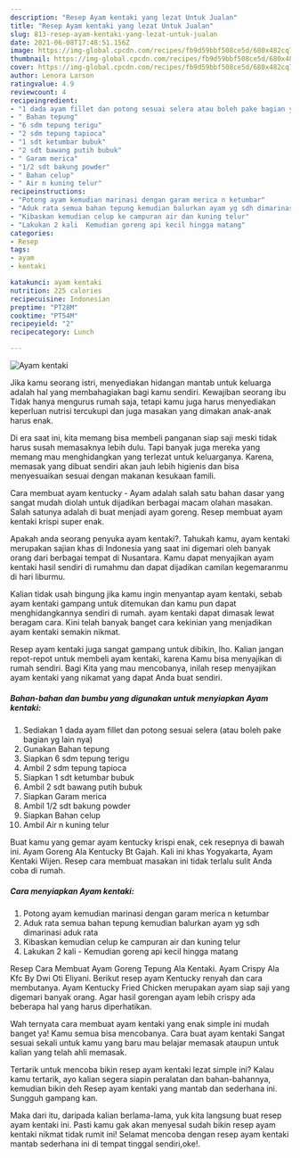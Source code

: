 ```yaml
---
description: "Resep Ayam kentaki yang lezat Untuk Jualan"
title: "Resep Ayam kentaki yang lezat Untuk Jualan"
slug: 813-resep-ayam-kentaki-yang-lezat-untuk-jualan
date: 2021-06-08T17:48:51.156Z
image: https://img-global.cpcdn.com/recipes/fb9d59bbf508ce5d/680x482cq70/ayam-kentaki-foto-resep-utama.jpg
thumbnail: https://img-global.cpcdn.com/recipes/fb9d59bbf508ce5d/680x482cq70/ayam-kentaki-foto-resep-utama.jpg
cover: https://img-global.cpcdn.com/recipes/fb9d59bbf508ce5d/680x482cq70/ayam-kentaki-foto-resep-utama.jpg
author: Lenora Larson
ratingvalue: 4.9
reviewcount: 4
recipeingredient:
- "1 dada ayam fillet dan potong sesuai selera atau boleh pake bagian yg lain nya"
- " Bahan tepung"
- "6 sdm tepung terigu"
- "2 sdm tepung tapioca"
- "1 sdt ketumbar bubuk"
- "2 sdt bawang putih bubuk"
- " Garam merica"
- "1/2 sdt bakung powder"
- " Bahan celup"
- " Air n kuning telur"
recipeinstructions:
- "Potong ayam kemudian marinasi dengan garam merica n ketumbar"
- "Aduk rata semua bahan tepung kemudian balurkan ayam yg sdh dimarinasi aduk rata"
- "Kibaskan kemudian celup ke campuran air dan kuning telur"
- "Lakukan 2 kali  Kemudian goreng api kecil hingga matang"
categories:
- Resep
tags:
- ayam
- kentaki

katakunci: ayam kentaki 
nutrition: 225 calories
recipecuisine: Indonesian
preptime: "PT28M"
cooktime: "PT54M"
recipeyield: "2"
recipecategory: Lunch

---
```



![Ayam kentaki](https://img-global.cpcdn.com/recipes/fb9d59bbf508ce5d/680x482cq70/ayam-kentaki-foto-resep-utama.jpg)

Jika kamu seorang istri, menyediakan hidangan mantab untuk keluarga adalah hal yang membahagiakan bagi kamu sendiri. Kewajiban seorang ibu Tidak hanya mengurus rumah saja, tetapi kamu juga harus menyediakan keperluan nutrisi tercukupi dan juga masakan yang dimakan anak-anak harus enak.

Di era  saat ini, kita memang bisa membeli panganan siap saji meski tidak harus susah memasaknya lebih dulu. Tapi banyak juga mereka yang memang mau menghidangkan yang terlezat untuk keluarganya. Karena, memasak yang dibuat sendiri akan jauh lebih higienis dan bisa menyesuaikan sesuai dengan makanan kesukaan famili. 

Cara membuat ayam kentucky - Ayam adalah salah satu bahan dasar yang sangat mudah diolah untuk dijadikan berbagai macam olahan masakan. Salah satunya adalah di buat menjadi ayam goreng. Resep membuat ayam kentaki krispi super enak.

Apakah anda seorang penyuka ayam kentaki?. Tahukah kamu, ayam kentaki merupakan sajian khas di Indonesia yang saat ini digemari oleh banyak orang dari berbagai tempat di Nusantara. Kamu dapat menyajikan ayam kentaki hasil sendiri di rumahmu dan dapat dijadikan camilan kegemaranmu di hari liburmu.

Kalian tidak usah bingung jika kamu ingin menyantap ayam kentaki, sebab ayam kentaki gampang untuk ditemukan dan kamu pun dapat menghidangkannya sendiri di rumah. ayam kentaki dapat dimasak lewat beragam cara. Kini telah banyak banget cara kekinian yang menjadikan ayam kentaki semakin nikmat.

Resep ayam kentaki juga sangat gampang untuk dibikin, lho. Kalian jangan repot-repot untuk membeli ayam kentaki, karena Kamu bisa menyajikan di rumah sendiri. Bagi Kita yang mau mencobanya, inilah resep menyajikan ayam kentaki yang nikamat yang dapat Anda buat sendiri.

<!--inarticleads1-->

##### Bahan-bahan dan bumbu yang digunakan untuk menyiapkan Ayam kentaki:

1. Sediakan 1 dada ayam fillet dan potong sesuai selera (atau boleh pake bagian yg lain nya)
1. Gunakan  Bahan tepung
1. Siapkan 6 sdm tepung terigu
1. Ambil 2 sdm tepung tapioca
1. Siapkan 1 sdt ketumbar bubuk
1. Ambil 2 sdt bawang putih bubuk
1. Siapkan  Garam merica
1. Ambil 1/2 sdt bakung powder
1. Siapkan  Bahan celup
1. Ambil  Air n kuning telur


Buat kamu yang gemar ayam kentucky krispi enak, cek resepnya di bawah ini. Ayam Goreng Ala Kentucky Bt Gajah. Kali ini khas Yogyakarta, Ayam Kentaki Wijen. Resep cara membuat masakan ini tidak terlalu sulit Anda coba di rumah. 

<!--inarticleads2-->

##### Cara menyiapkan Ayam kentaki:

1. Potong ayam kemudian marinasi dengan garam merica n ketumbar
1. Aduk rata semua bahan tepung kemudian balurkan ayam yg sdh dimarinasi aduk rata
1. Kibaskan kemudian celup ke campuran air dan kuning telur
1. Lakukan 2 kali  - Kemudian goreng api kecil hingga matang


Resep Cara Membuat Ayam Goreng Tepung Ala Kentaki. Ayam Crispy Ala Kfc By Dwi Oti Eliyani. Berikut resep ayam Kentucky renyah dan cara membutanya. Ayam Kentucky Fried Chicken merupakan ayam siap saji yang digemari banyak orang. Agar hasil gorengan ayam lebih crispy ada beberapa hal yang harus diperhatikan. 

Wah ternyata cara membuat ayam kentaki yang enak simple ini mudah banget ya! Kamu semua bisa mencobanya. Cara buat ayam kentaki Sangat sesuai sekali untuk kamu yang baru mau belajar memasak ataupun untuk kalian yang telah ahli memasak.

Tertarik untuk mencoba bikin resep ayam kentaki lezat simple ini? Kalau kamu tertarik, ayo kalian segera siapin peralatan dan bahan-bahannya, kemudian bikin deh Resep ayam kentaki yang mantab dan sederhana ini. Sungguh gampang kan. 

Maka dari itu, daripada kalian berlama-lama, yuk kita langsung buat resep ayam kentaki ini. Pasti kamu gak akan menyesal sudah bikin resep ayam kentaki nikmat tidak rumit ini! Selamat mencoba dengan resep ayam kentaki mantab sederhana ini di tempat tinggal sendiri,oke!.

